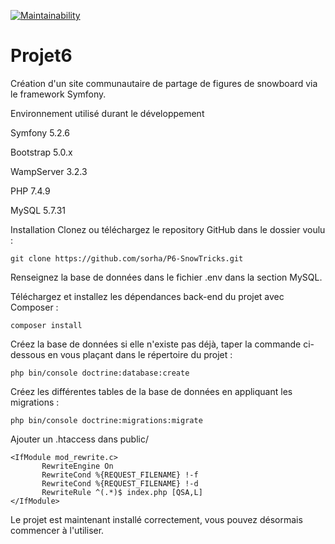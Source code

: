 [![Maintainability](https://api.codeclimate.com/v1/badges/0c3dc0ad0ebf601580f4/maintainability)](https://codeclimate.com/github/Kzhiti/Projet6/maintainability)

# Projet6

Création d'un site communautaire de partage de figures de snowboard via le framework Symfony.

Environnement utilisé durant le développement

Symfony 5.2.6

Bootstrap 5.0.x

WampServer 3.2.3

PHP 7.4.9

MySQL 5.7.31

Installation
Clonez ou téléchargez le repository GitHub dans le dossier voulu :

    git clone https://github.com/sorha/P6-SnowTricks.git

Renseignez la base de données dans le fichier .env dans la section MySQL.

Téléchargez et installez les dépendances back-end du projet avec Composer :

    composer install

Créez la base de données si elle n'existe pas déjà, taper la commande ci-dessous en vous plaçant dans le répertoire du projet :

    php bin/console doctrine:database:create
Créez les différentes tables de la base de données en appliquant les migrations :

    php bin/console doctrine:migrations:migrate
    
Ajouter un .htaccess dans public/

    <IfModule mod_rewrite.c>
           RewriteEngine On
           RewriteCond %{REQUEST_FILENAME} !-f
           RewriteCond %{REQUEST_FILENAME} !-d
           RewriteRule ^(.*)$ index.php [QSA,L]
    </IfModule>
    
Le projet est maintenant installé correctement, vous pouvez désormais commencer à l'utiliser.